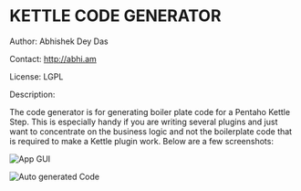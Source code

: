 KETTLE CODE GENERATOR
=====================

Author: Abhishek Dey Das

Contact: http://abhi.am

License: LGPL

Description:

The code generator is for generating boiler plate code for a Pentaho Kettle Step. This is especially handy if you are writing several plugins and just want to concentrate on the business logic 
and not the boilerplate code that is required to make a Kettle plugin work. Below are a few screenshots:

![App GUI](http://abhi.am/wp-content/uploads/2014/11/Screen-Shot-2014-11-09-at-5.16.58-PM.png)

![Auto generated Code](http://abhi.am/wp-content/uploads/2014/11/Screen-Shot-2014-11-09-at-5.18.34-PM.png)